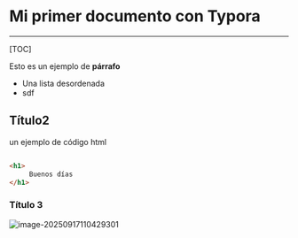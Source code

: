 # Mi primer documento con Typora 

****

[TOC]

Esto es un ejemplo de **párrafo**

- Una lista desordenada 
- sdf

## Título2

un ejemplo de código html 

```html

<h1>
     Buenos días 
</h1>

```

### Título 3

![image-20250917110429301](C:\Users\2dawd24\AppData\Roaming\Typora\typora-user-images\image-20250917110429301.png)